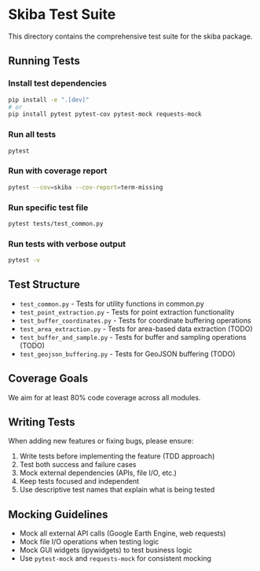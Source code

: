 # Skiba Test Suite

This directory contains the comprehensive test suite for the skiba package.

## Running Tests

### Install test dependencies
```bash
pip install -e ".[dev]"
# or
pip install pytest pytest-cov pytest-mock requests-mock
```

### Run all tests
```bash
pytest
```

### Run with coverage report
```bash
pytest --cov=skiba --cov-report=term-missing
```

### Run specific test file
```bash
pytest tests/test_common.py
```

### Run tests with verbose output
```bash
pytest -v
```

## Test Structure

- `test_common.py` - Tests for utility functions in common.py
- `test_point_extraction.py` - Tests for point extraction functionality
- `test_buffer_coordinates.py` - Tests for coordinate buffering operations
- `test_area_extraction.py` - Tests for area-based data extraction (TODO)
- `test_buffer_and_sample.py` - Tests for buffer and sampling operations (TODO)
- `test_geojson_buffering.py` - Tests for GeoJSON buffering (TODO)

## Coverage Goals

We aim for at least 80% code coverage across all modules.

## Writing Tests

When adding new features or fixing bugs, please ensure:
1. Write tests before implementing the feature (TDD approach)
2. Test both success and failure cases
3. Mock external dependencies (APIs, file I/O, etc.)
4. Keep tests focused and independent
5. Use descriptive test names that explain what is being tested

## Mocking Guidelines

- Mock all external API calls (Google Earth Engine, web requests)
- Mock file I/O operations when testing logic
- Mock GUI widgets (ipywidgets) to test business logic
- Use `pytest-mock` and `requests-mock` for consistent mocking